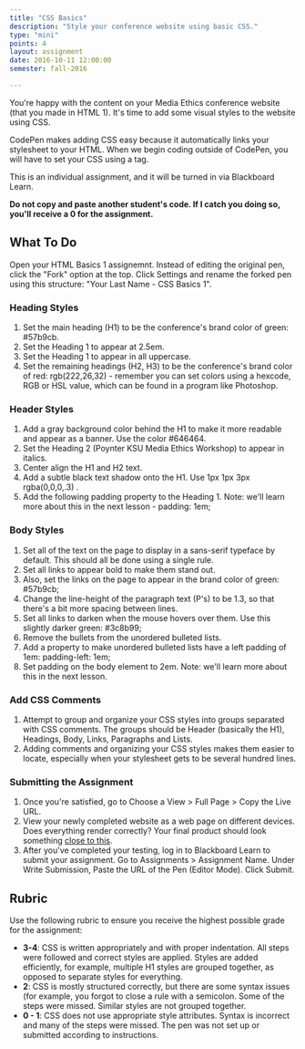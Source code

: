 ```yaml
---
title: "CSS Basics"
description: "Style your conference website using basic CSS."
type: "mini"
points: 4
layout: assignment
date: 2016-10-11 12:00:00
semester: fall-2016

---
```


You're happy with the content on your Media Ethics conference website (that you made in HTML 1).  It's time to add some visual styles to the website using CSS.

CodePen makes adding CSS easy because it automatically links your stylesheet to your HTML.  When we begin coding outside of CodePen, you will have to set your CSS using a <link> tag.

This is an individual assignment, and it will be turned in via Blackboard Learn.  

**Do not copy and paste another student's code.  If I catch you doing so, you'll receive a 0 for the assignment.**

## What To Do

Open your HTML Basics 1 assignemnt.  Instead of editing the original pen, click the "Fork" option at the top.  Click Settings and rename the forked pen using this structure: "Your Last Name - CSS Basics 1".

### Heading Styles
1. Set the main heading (H1) to be the conference's brand color of green: #57b9cb.  
2.  Set the Heading 1 to appear at 2.5em.  
3.  Set the Heading 1 to appear in all uppercase.
4. Set the remaining headings (H2, H3) to be the conference's brand color of red: rgb(222,26,32) - remember you can set colors using a hexcode, RGB or HSL value, which can be found in a program like Photoshop.

### Header Styles
1. Add a gray background color behind the H1 to make it more readable and appear as a banner.  Use the color #646464.
2. Set the Heading 2 (Poynter KSU Media Ethics Workshop) to appear in italics.
3. Center align the H1 and H2 text.
4. Add a subtle black text shadow onto the H1.  Use 1px 1px 3px rgba(0,0,0,.3) .
5. Add the following padding property to the Heading 1.  Note: we'll learn more about this in the next lesson - padding: 1em;

### Body Styles

1. Set all of the text on the page to display in a sans-serif typeface by default.  This should all be done using a single rule.
2. Set all links to appear bold to make them stand out.  
3.  Also, set the links on the page to appear in the brand color of green: #57b9cb;
4. Change the line-height of the paragraph text (P's) to be 1.3, so that there's a bit more spacing between lines.
4. Set all links to darken when the mouse hovers over them.  Use this slightly darker green: #3c8b99;
5. Remove the bullets from the unordered bulleted lists.  
6.  Add a property to make unordered bulleted lists have a left padding of 1em:  padding-left: 1em;
7. Set padding on the body element to 2em.  Note: we'll learn more about this in the next lesson.

### Add CSS Comments

1.  Attempt to group and organize your CSS styles into groups separated with CSS comments.  The groups should be Header (basically the H1), Headings, Body, Links, Paragraphs and Lists.
2. Adding comments and organizing your CSS styles makes them easier to locate, especially when your stylesheet gets to be several hundred lines.


### Submitting the Assignment

1. Once you're satisfied, go to Choose a View > Full Page > Copy the Live URL.
2. View your newly completed website as a web page on different devices.  Does everything render correctly?  Your final product should look something [close to this](/img/cssbasics1.png).
3. After you've completed your testing, log in to Blackboard Learn to submit your assignment.  Go to Assignments > Assignment Name.  Under Write Submission, Paste the URL of the Pen (Editor Mode).  Click Submit.

## Rubric

Use the following rubric to ensure you receive the highest possible grade for the assignment:

* **3-4**: CSS is written appropriately and with proper indentation.  All steps were followed and correct styles are applied.  Styles are added efficiently, for example, multiple H1 styles are grouped together, as opposed to separate styles for everything.  
* **2**: CSS is mostly structured correctly, but there are some syntax issues (for example, you forgot to close a rule with a semicolon.  Some of the steps were missed.  Similar styles are not grouped together.
* **0 - 1**: CSS does not use appropriate style attributes.  Syntax is incorrect and many of the steps were missed. The pen was not set up or submitted according to instructions.  
